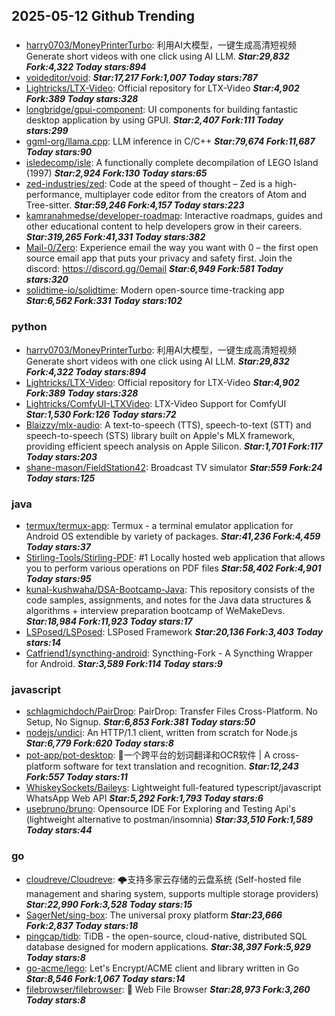 ## 2025-05-12 Github Trending

### 
* [harry0703/MoneyPrinterTurbo](https://github.com/harry0703/MoneyPrinterTurbo): 利用AI大模型，一键生成高清短视频 Generate short videos with one click using AI LLM. ***Star:29,832 Fork:4,322 Today stars:894***
* [voideditor/void](https://github.com/voideditor/void):  ***Star:17,217 Fork:1,007 Today stars:787***
* [Lightricks/LTX-Video](https://github.com/Lightricks/LTX-Video): Official repository for LTX-Video ***Star:4,902 Fork:389 Today stars:328***
* [longbridge/gpui-component](https://github.com/longbridge/gpui-component): UI components for building fantastic desktop application by using GPUI. ***Star:2,407 Fork:111 Today stars:299***
* [ggml-org/llama.cpp](https://github.com/ggml-org/llama.cpp): LLM inference in C/C++ ***Star:79,674 Fork:11,687 Today stars:90***
* [isledecomp/isle](https://github.com/isledecomp/isle): A functionally complete decompilation of LEGO Island (1997) ***Star:2,924 Fork:130 Today stars:65***
* [zed-industries/zed](https://github.com/zed-industries/zed): Code at the speed of thought – Zed is a high-performance, multiplayer code editor from the creators of Atom and Tree-sitter. ***Star:59,246 Fork:4,157 Today stars:223***
* [kamranahmedse/developer-roadmap](https://github.com/kamranahmedse/developer-roadmap): Interactive roadmaps, guides and other educational content to help developers grow in their careers. ***Star:319,265 Fork:41,331 Today stars:382***
* [Mail-0/Zero](https://github.com/Mail-0/Zero): Experience email the way you want with 0 – the first open source email app that puts your privacy and safety first. Join the discord: https://discord.gg/0email ***Star:6,949 Fork:581 Today stars:320***
* [solidtime-io/solidtime](https://github.com/solidtime-io/solidtime): Modern open-source time-tracking app ***Star:6,562 Fork:331 Today stars:102***

### python
* [harry0703/MoneyPrinterTurbo](https://github.com/harry0703/MoneyPrinterTurbo): 利用AI大模型，一键生成高清短视频 Generate short videos with one click using AI LLM. ***Star:29,832 Fork:4,322 Today stars:894***
* [Lightricks/LTX-Video](https://github.com/Lightricks/LTX-Video): Official repository for LTX-Video ***Star:4,902 Fork:389 Today stars:328***
* [Lightricks/ComfyUI-LTXVideo](https://github.com/Lightricks/ComfyUI-LTXVideo): LTX-Video Support for ComfyUI ***Star:1,530 Fork:126 Today stars:72***
* [Blaizzy/mlx-audio](https://github.com/Blaizzy/mlx-audio): A text-to-speech (TTS), speech-to-text (STT) and speech-to-speech (STS) library built on Apple's MLX framework, providing efficient speech analysis on Apple Silicon. ***Star:1,701 Fork:117 Today stars:203***
* [shane-mason/FieldStation42](https://github.com/shane-mason/FieldStation42): Broadcast TV simulator ***Star:559 Fork:24 Today stars:125***

### java
* [termux/termux-app](https://github.com/termux/termux-app): Termux - a terminal emulator application for Android OS extendible by variety of packages. ***Star:41,236 Fork:4,459 Today stars:37***
* [Stirling-Tools/Stirling-PDF](https://github.com/Stirling-Tools/Stirling-PDF): #1 Locally hosted web application that allows you to perform various operations on PDF files ***Star:58,402 Fork:4,901 Today stars:95***
* [kunal-kushwaha/DSA-Bootcamp-Java](https://github.com/kunal-kushwaha/DSA-Bootcamp-Java): This repository consists of the code samples, assignments, and notes for the Java data structures & algorithms + interview preparation bootcamp of WeMakeDevs. ***Star:18,984 Fork:11,923 Today stars:17***
* [LSPosed/LSPosed](https://github.com/LSPosed/LSPosed): LSPosed Framework ***Star:20,136 Fork:3,403 Today stars:14***
* [Catfriend1/syncthing-android](https://github.com/Catfriend1/syncthing-android): Syncthing-Fork - A Syncthing Wrapper for Android. ***Star:3,589 Fork:114 Today stars:9***

### javascript
* [schlagmichdoch/PairDrop](https://github.com/schlagmichdoch/PairDrop): PairDrop: Transfer Files Cross-Platform. No Setup, No Signup. ***Star:6,853 Fork:381 Today stars:50***
* [nodejs/undici](https://github.com/nodejs/undici): An HTTP/1.1 client, written from scratch for Node.js ***Star:6,779 Fork:620 Today stars:8***
* [pot-app/pot-desktop](https://github.com/pot-app/pot-desktop): 🌈一个跨平台的划词翻译和OCR软件 | A cross-platform software for text translation and recognition. ***Star:12,243 Fork:557 Today stars:11***
* [WhiskeySockets/Baileys](https://github.com/WhiskeySockets/Baileys): Lightweight full-featured typescript/javascript WhatsApp Web API ***Star:5,292 Fork:1,793 Today stars:6***
* [usebruno/bruno](https://github.com/usebruno/bruno): Opensource IDE For Exploring and Testing Api's (lightweight alternative to postman/insomnia) ***Star:33,510 Fork:1,589 Today stars:44***

### go
* [cloudreve/Cloudreve](https://github.com/cloudreve/Cloudreve): 🌩支持多家云存储的云盘系统 (Self-hosted file management and sharing system, supports multiple storage providers) ***Star:22,990 Fork:3,528 Today stars:15***
* [SagerNet/sing-box](https://github.com/SagerNet/sing-box): The universal proxy platform ***Star:23,666 Fork:2,837 Today stars:18***
* [pingcap/tidb](https://github.com/pingcap/tidb): TiDB - the open-source, cloud-native, distributed SQL database designed for modern applications. ***Star:38,397 Fork:5,929 Today stars:8***
* [go-acme/lego](https://github.com/go-acme/lego): Let's Encrypt/ACME client and library written in Go ***Star:8,546 Fork:1,067 Today stars:14***
* [filebrowser/filebrowser](https://github.com/filebrowser/filebrowser): 📂 Web File Browser ***Star:28,973 Fork:3,260 Today stars:8***
